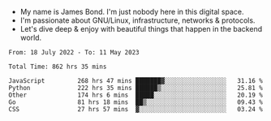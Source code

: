 - My name is James Bond. I'm just nobody here in this digital space. 
- I'm passionate about GNU/Linux, infrastructure, networks & protocols. 
- Let's dive deep & enjoy with beautiful things that happen in the backend world.


<!--START_SECTION:waka-->

```text
From: 18 July 2022 - To: 11 May 2023

Total Time: 862 hrs 35 mins

JavaScript         268 hrs 47 mins ███████▓░░░░░░░░░░░░░░░░░   31.16 %
Python             222 hrs 35 mins ██████▒░░░░░░░░░░░░░░░░░░   25.81 %
Other              174 hrs 6 mins  █████░░░░░░░░░░░░░░░░░░░░   20.19 %
Go                 81 hrs 18 mins  ██▒░░░░░░░░░░░░░░░░░░░░░░   09.43 %
CSS                27 hrs 57 mins  ▓░░░░░░░░░░░░░░░░░░░░░░░░   03.24 %
```

<!--END_SECTION:waka-->
